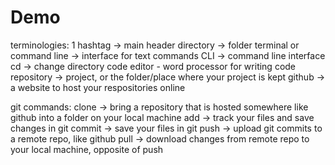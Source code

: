 # Demo

terminologies: 
1 hashtag -> main header
directory -> folder
terminal or command line -> interface for text commands
CLI -> command line interface
cd -> change directory
code editor - word processor for writing code
repository -> project, or the folder/place where your project is kept
github -> a website to host your respositories online

git commands:
clone -> bring a repository that is hosted somewhere like github into a folder on your local machine
add -> track your files and save changes in git
commit -> save your files in git
push -> upload git commits to a remote repo, like github
pull -> download changes from remote repo to your local machine, opposite of push
